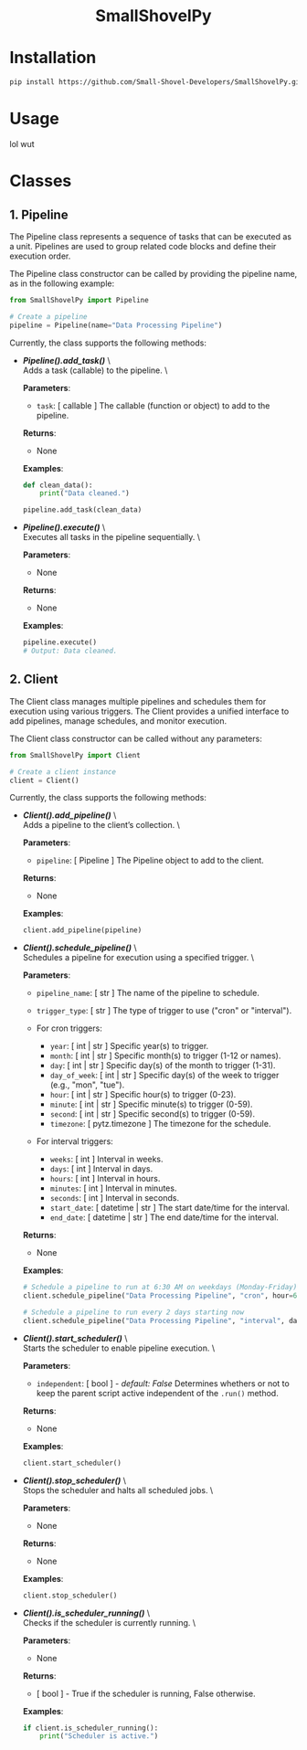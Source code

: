 <h1 style="text-align: center;">SmallShovelPy</h1>

# Installation
```bash
pip install https://github.com/Small-Shovel-Developers/SmallShovelPy.git
```

# Usage
lol wut

# Classes
## 1. Pipeline
The Pipeline class represents a sequence of tasks that can be executed as a unit. Pipelines are used to group related code blocks and define their execution order.

The Pipeline class constructor can be called by providing the pipeline name, as in the following example:

```python
from SmallShovelPy import Pipeline

# Create a pipeline
pipeline = Pipeline(name="Data Processing Pipeline")
```

Currently, the class supports the following methods:

- ***Pipeline().add_task()*** \  
    Adds a task (callable) to the pipeline. \  

    **Parameters**:
    - `task`: [ callable ]
      The callable (function or object) to add to the pipeline.

    **Returns**:
    - None

    **Examples**:
    ```python
    def clean_data():
        print("Data cleaned.")

    pipeline.add_task(clean_data)
    ```

- ***Pipeline().execute()*** \  
    Executes all tasks in the pipeline sequentially. \  

    **Parameters**:
    - None

    **Returns**:
    - None

    **Examples**:
    ```python
    pipeline.execute()
    # Output: Data cleaned.
    ```

## 2. Client
The Client class manages multiple pipelines and schedules them for execution using various triggers. The Client provides a unified interface to add pipelines, manage schedules, and monitor execution.

The Client class constructor can be called without any parameters:

```python
from SmallShovelPy import Client

# Create a client instance
client = Client()
```

Currently, the class supports the following methods:

- ***Client().add_pipeline()*** \  
    Adds a pipeline to the client’s collection. \  

    **Parameters**:
    - `pipeline`: [ Pipeline ]
      The Pipeline object to add to the client.

    **Returns**:
    - None

    **Examples**:
    ```python
    client.add_pipeline(pipeline)
    ```

- ***Client().schedule_pipeline()*** \  
    Schedules a pipeline for execution using a specified trigger. \  

    **Parameters**:
    - `pipeline_name`: [ str ]
      The name of the pipeline to schedule.
    - `trigger_type`: [ str ]
      The type of trigger to use ("cron" or "interval").
    - For cron triggers:
        - `year`: [ int | str ]
        Specific year(s) to trigger.
        - `month`: [ int | str ]
        Specific month(s) to trigger (1-12 or names).
        - `day`: [ int | str ]
        Specific day(s) of the month to trigger (1-31).
        - `day_of_week`: [ int | str ]
        Specific day(s) of the week to trigger (e.g., "mon", "tue").
        - `hour`: [ int | str ]
        Specific hour(s) to trigger (0-23).
        - `minute`: [ int | str ]
        Specific minute(s) to trigger (0-59).
        - `second`: [ int | str ]
        Specific second(s) to trigger (0-59).
        - `timezone`: [ pytz.timezone ]
        The timezone for the schedule.

    - For interval triggers:
        - `weeks`: [ int ]
        Interval in weeks.
        - `days`: [ int ]
        Interval in days.
        - `hours`: [ int ]
        Interval in hours.
        - `minutes`: [ int ]
        Interval in minutes.
        - `seconds`: [ int ]
        Interval in seconds.
        - `start_date`: [ datetime | str ]
        The start date/time for the interval.
        - `end_date`: [ datetime | str ]
        The end date/time for the interval.

    **Returns**:
    - None

    **Examples**:
    ```python
    # Schedule a pipeline to run at 6:30 AM on weekdays (Monday-Friday)
    client.schedule_pipeline("Data Processing Pipeline", "cron", hour=6, minute=30, day_of_week="mon-fri")

    # Schedule a pipeline to run every 2 days starting now
    client.schedule_pipeline("Data Processing Pipeline", "interval", days=2, start_date="2025-01-01 00:00:00")
    ```

- ***Client().start_scheduler()*** \  
    Starts the scheduler to enable pipeline execution. \  

    **Parameters**:
    - `independent`: [ bool ] - *default: False*
      Determines whethers or not to keep the parent script active independent of the `.run()` method.

    **Returns**:
    - None

    **Examples**:
    ```python
    client.start_scheduler()
    ```

- ***Client().stop_scheduler()*** \  
    Stops the scheduler and halts all scheduled jobs. \  

    **Parameters**:
    - None

    **Returns**:
    - None

    **Examples**:
    ```python
    client.stop_scheduler()
    ```

- ***Client().is_scheduler_running()*** \  
    Checks if the scheduler is currently running. \  

    **Parameters**:
    - None

    **Returns**:
    - [ bool ] - True if the scheduler is running, False otherwise.

    **Examples**:
    ```python
    if client.is_scheduler_running():
        print("Scheduler is active.")
    ```


